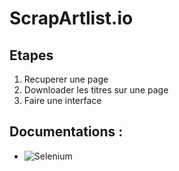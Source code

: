 # ScrapArtlist.io


## Etapes
1. Recuperer une page
2. Downloader les titres sur une page
3. Faire une interface



## Documentations : 

* ![Selenium](https://selenium-python.readthedocs.io/)
